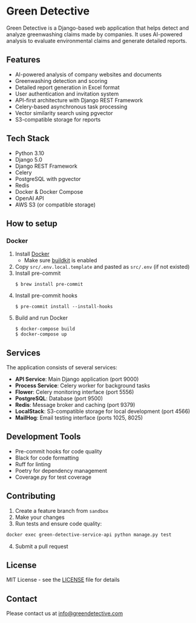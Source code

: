 # Green Detective

Green Detective is a Django-based web application that helps detect and analyze greenwashing claims made by companies. It uses AI-powered analysis to evaluate environmental claims and generate detailed reports.

## Features

- AI-powered analysis of company websites and documents
- Greenwashing detection and scoring
- Detailed report generation in Excel format
- User authentication and invitation system
- API-first architecture with Django REST Framework
- Celery-based asynchronous task processing
- Vector similarity search using pgvector
- S3-compatible storage for reports

## Tech Stack

- Python 3.10
- Django 5.0
- Django REST Framework
- Celery
- PostgreSQL with pgvector
- Redis
- Docker & Docker Compose
- OpenAI API
- AWS S3 (or compatible storage)

## How to setup

### Docker

1. Install [Docker](https://docs.docker.com/get-docker/)
   - Make sure [buildkit](https://docs.docker.com/develop/develop-images/build_enhancements/#to-enable-buildkit-builds) is enabled
2. Copy `src/.env.local.template` and pasted as `src/.env` (if not existed)
3. Install pre-commit
   ```shell
   $ brew install pre-commit
   ```
4. Install pre-commit hooks
   ```shell
   $ pre-commit install --install-hooks
   ```
5. Build and run Docker
   ```shell
   $ docker-compose build
   $ docker-compose up
   ```

## Services

The application consists of several services:

- **API Service**: Main Django application (port 9000)
- **Process Service**: Celery worker for background tasks
- **Flower**: Celery monitoring interface (port 5556)
- **PostgreSQL**: Database (port 9500)
- **Redis**: Message broker and caching (port 9379)
- **LocalStack**: S3-compatible storage for local development (port 4566)
- **MailHog**: Email testing interface (ports 1025, 8025)

## Development Tools

- Pre-commit hooks for code quality
- Black for code formatting
- Ruff for linting
- Poetry for dependency management
- Coverage.py for test coverage

## Contributing

1. Create a feature branch from `sandbox`
2. Make your changes
3. Run tests and ensure code quality:

```bash
docker exec green-detective-service-api python manage.py test
```

4. Submit a pull request

## License

MIT License - see the [LICENSE](LICENSE) file for details

## Contact

Please contact us at [info@greendetective.com](mailto:info@greendetective.com)
